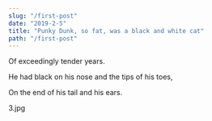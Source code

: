 ```yaml
---
slug: "/first-post"
date: "2019-2-5"
title: "Punky Dunk, so fat, was a black and white cat"
path: "/first-post"
---
```





Of exceedingly tender years.

He had black on his nose and the tips of his toes,

On the end of his tail and his ears.

3.jpg

<!-- ---
slug: "/third-post"
date: "2019-2-5"
title: "Our third Post"
path: "/third-post"
--- -->
<!--
#Puss With Boots drawing

![Puss With Boots says The Marquis of Carabas is drowning!](../images/fig5.jpg) -->